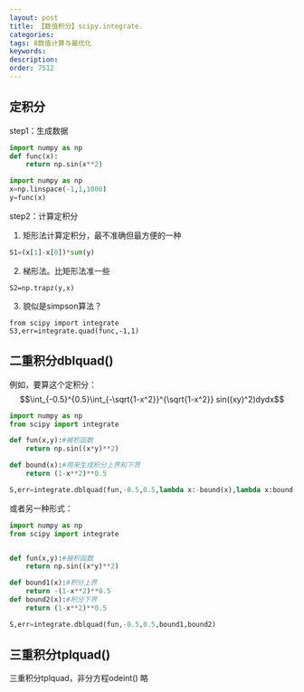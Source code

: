 ```yaml
---
layout: post
title: 【数值积分】scipy.integrate.
categories:
tags: 8数值计算与最优化
keywords:
description:
order: 7512
---
```


## 定积分
step1：生成数据  
```py
import numpy as np
def func(x):
    return np.sin(x**2)

import numpy as np
x=np.linspace(-1,1,1000)
y=func(x)
```

step2：计算定积分    
1. 矩形法计算定积分，最不准确但最方便的一种  
```py
S1=(x[1]-x[0])*sum(y)
```

2. 梯形法。比矩形法准一些    
```
S2=np.trapz(y,x)
```
3. 貌似是simpson算法？  
```
from scipy import integrate
S3,err=integrate.quad(func,-1,1)
```

## 二重积分dblquad()
例如，要算这个定积分：  
$$\int_{-0.5}^{0.5}\int_{-\sqrt{1-x^2}}^{\sqrt{1-x^2}} sin((xy)^2)dydx$$  

```py
import numpy as np
from scipy import integrate

def fun(x,y):#被积函数
    return np.sin((x*y)**2)

def bound(x):#用来生成积分上界和下界
    return (1-x**2)**0.5

S,err=integrate.dblquad(fun,-0.5,0.5,lambda x:-bound(x),lambda x:bound(x))
```

或者另一种形式：

```py
import numpy as np
from scipy import integrate


def fun(x,y):#被积函数
    return np.sin((x*y)**2)

def bound1(x):#积分上界
    return -(1-x**2)**0.5
def bound2(x):#积分下界
    return (1-x**2)**0.5

S,err=integrate.dblquad(fun,-0.5,0.5,bound1,bound2)
```

## 三重积分tplquad()

三重积分tplquad，非分方程odeint()  略  
